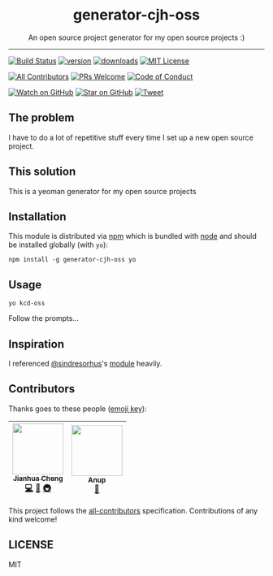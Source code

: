 <div align="center">
<h1>generator-cjh-oss</h1>

<p>An open source project generator for my open source projects :)</p>
</div>

<hr />

[![Build Status][build-badge]][build]
[![version][version-badge]][package]
[![downloads][downloads-badge]][npmtrends]
[![MIT License][license-badge]][LICENSE]

[![All Contributors](https://img.shields.io/badge/all_contributors-2-orange.svg?style=flat-square)](#contributors)
[![PRs Welcome][prs-badge]][prs]
[![Code of Conduct][coc-badge]][coc]

[![Watch on GitHub][github-watch-badge]][github-watch]
[![Star on GitHub][github-star-badge]][github-star]
[![Tweet][twitter-badge]][twitter]

## The problem

I have to do a lot of repetitive stuff every time I set up a new open source project.

## This solution

This is a yeoman generator for my open source projects

## Installation

This module is distributed via [npm][npm] which is bundled with [node][node] and should
be installed globally (with `yo`):

```
npm install -g generator-cjh-oss yo
```

## Usage

```
yo kcd-oss
```

Follow the prompts...

## Inspiration

I referenced [@sindresorhus][sindresorhus]'s [module][generator-nm] heavily.

## Contributors

Thanks goes to these people ([emoji key][emojis]):

<!-- ALL-CONTRIBUTORS-LIST:START - Do not remove or modify this section -->
| [<img src="https://avatars.githubusercontent.com/u/1500684?v=3" width="100px;"/><br /><sub>Jianhua Cheng</sub>](http://kent.doddsfamily.us)<br />[💻](https://github.com/chengjianhua/generator-cjh-oss/commits?author=chengjianhua "Code") [📖](https://github.com/chengjianhua/generator-cjh-oss/commits?author=chengjianhua "Documentation") [🚇](#infra-chengjianhua "Infrastructure (Hosting, Build-Tools, etc)") | [<img src="https://avatars0.githubusercontent.com/u/3415488?v=4" width="100px;"/><br /><sub>Anup</sub>](https://github.com/reznord)<br />[📖](https://github.com/chengjianhua/generator-cjh-oss/commits?author=reznord "Documentation") |
| :---: | :---: |
<!-- ALL-CONTRIBUTORS-LIST:END -->

This project follows the [all-contributors][all-contributors] specification. Contributions of any kind welcome!

## LICENSE

MIT

[npm]: https://www.npmjs.com/
[node]: https://nodejs.org
[sindresorhus]: https://github.com/sindresorhus
[generator-nm]: https://github.com/sindresorhus/generator-nm
[build-badge]: https://img.shields.io/travis/chengjianhua/generator-cjh-oss.svg?style=flat-square
[build]: https://travis-ci.org/chengjianhua/generator-cjh-oss
[version-badge]: https://img.shields.io/npm/v/generator-cjh-oss.svg?style=flat-square
[package]: https://www.npmjs.com/package/generator-cjh-oss
[downloads-badge]: https://img.shields.io/npm/dm/generator-cjh-oss.svg?style=flat-square
[npmtrends]: http://www.npmtrends.com/generator-cjh-oss
[license-badge]: https://img.shields.io/npm/l/generator-cjh-oss.svg?style=flat-square
[license]: https://github.com/chengjianhua/generator-cjh-oss/blob/master/LICENSE
[prs-badge]: https://img.shields.io/badge/PRs-welcome-brightgreen.svg?style=flat-square
[prs]: http://makeapullrequest.com
[donate-badge]: https://img.shields.io/badge/$-support-green.svg?style=flat-square
[coc-badge]: https://img.shields.io/badge/code%20of-conduct-ff69b4.svg?style=flat-square
[coc]: https://github.com/chengjianhua/generator-cjh-oss/blob/master/other/CODE_OF_CONDUCT.md
[github-watch-badge]: https://img.shields.io/github/watchers/chengjianhua/generator-cjh-oss.svg?style=social
[github-watch]: https://github.com/chengjianhua/generator-cjh-oss/watchers
[github-star-badge]: https://img.shields.io/github/stars/chengjianhua/generator-cjh-oss.svg?style=social
[github-star]: https://github.com/chengjianhua/generator-cjh-oss/stargazers
[twitter]: https://twitter.com/intent/tweet?text=Check%20out%20generator-cjh-oss%20by%20%40chengjianhua%20https%3A%2F%2Fgithub.com%2Fchengjianhua%2Fgenerator-cjh-oss%20%F0%9F%91%8D
[twitter-badge]: https://img.shields.io/twitter/url/https/github.com/chengjianhua/generator-cjh-oss.svg?style=social
[emojis]: https://github.com/chengjianhua/all-contributors#emoji-key
[all-contributors]: https://github.com/chengjianhua/all-contributors
